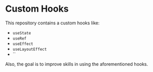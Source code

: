 # Custom Hooks 

This repository contains a custom hooks like:

- `useState`
- `useRef`
- `useEffect`
- `useLayoutEffect`
- ``

Also, the goal is to improve skills in using the aforementioned hooks.